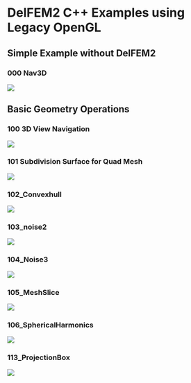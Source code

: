 # DelFEM2 C++ Examples using Legacy OpenGL 

## Simple Example without DelFEM2

### 000 Nav3D

![](../docs/imgs/glfw_old_openwin.png)


## Basic Geometry Operations

### 100 3D View Navigation

![](../docs/imgs/glfw_old_nav3d.png)

### 101 Subdivision Surface for Quad Mesh

![](../docs/imgs/glfw_old_subdiv.png)


### 102_Convexhull

![](../docs/imgs/glfw_old_convhull.png)


### 103_noise2

![](../docs/imgs/glfw_old_noise2d.png)


### 104_Noise3

![](../docs/imgs/glfw_old_noise3d.png)


### 105_MeshSlice

![](../docs/imgs/glfw_old_meshslice.png)


### 106_SphericalHarmonics

![](../docs/imgs/glfw_old_sphericalharmonics.png)


### 113_ProjectionBox

![](../docs/imgs/glfw_oldgl_113_ProjectionBox.png)




